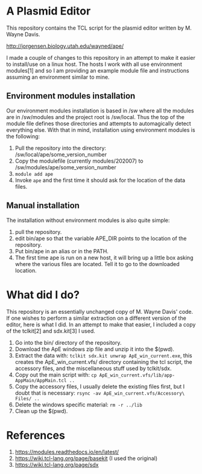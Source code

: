 # A Plasmid Editor

This repository contains the TCL script for the plasmid editor written by
M. Wayne Davis.

http://jorgensen.biology.utah.edu/wayned/ape/

I made a couple of changes to this repository in an attempt to make it easier to
install/use on a linux host.  The hosts I work with all use environment
modules[1] and so I am providing an example module file and instructions
assuming an environment similar to mine.

## Environment modules installation

Our environment modules installation is based in /sw where all the modules are
in /sw/modules and the project root is /sw/local.  Thus the top of the module
file defines those directories and attempts to automagically detect everything
else.  With that in mind, installation using environment modules is the
following:

1. Pull the repository into the directory: /sw/local/ape/some_version_number
2. Copy the modulefile (currently modules/202007) to /sw/modules/ape/some_version_number
3. `module add ape`
4. Invoke `ape` and the first time it should ask for the location of the
   data files.

## Manual installation

The installation without environment modules is also quite simple:

1. pull the repository.
2. edit bin/ape so that the variable APE_DIR points to the location of the
   repository.
3. Put bin/ape in an alias or in the PATH.
4. The first time ape is run on a new host, it will bring up a little box
   asking where the various files are located.  Tell it to go to the downloaded
   location.

# What did I do?

This repository is an essentially unchanged copy of M. Wayne Davis' code.  If
one wishes to perform a similar extraction on a different version of the editor,
here is what I did.  In an attempt to make that easier, I included a copy of the
tclkit[2] and sdx.kit[3] I used.

1.  Go into the bin/ directory of the repository.
2.  Download the ApE windows zip file and unzip it into the $(pwd).
3.  Extract the data with: `tclkit sdx.kit unwrap ApE_win_current.exe`,
    this creates the ApE_win_current.vfs/ directory containing the tcl
    script, the accessory files, and the miscellaneous stuff used by
    tclkit/sdx.
4.  Copy out the main script with:
    `cp ApE_win_current.vfs/lib/app-AppMain/AppMain.tcl ..`
5.  Copy the accessory files, I usually delete the existing files first, but I
    doubt that is necessary: `rsync -av ApE_win_current.vfs/Accessory\ Files/ ..`
6.  Delete the windows specific material: `rm -r ../lib`
7.  Clean up the $(pwd).

# References

1. https://modules.readthedocs.io/en/latest/
2. https://wiki.tcl-lang.org/page/basekit (I used the original)
3. https://wiki.tcl-lang.org/page/sdx
